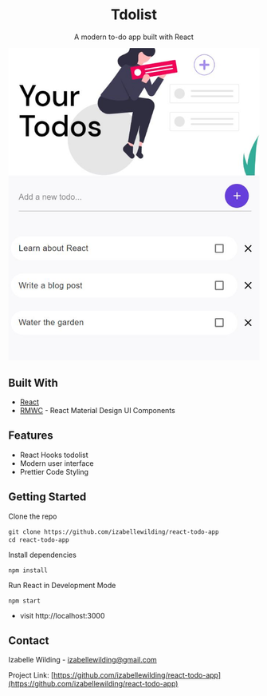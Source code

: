 <p align="center">
  <a href="https://tdolist.netlify.app/">
  </a>
</p>
<h1 align="center">
Tdolist</h1>

<p align="center">A modern to-do app built with React </p>


![Site-screenshot](/public/screenshot.JPG)

## Built With

* [React](https://www.gatsbyjs.org/) 
* [RMWC](https://rmwc.io/) - React Material Design UI Components



## Features

* React Hooks todolist
* Modern user interface 
* Prettier Code Styling


## Getting Started

Clone the repo
```
git clone https://github.com/izabellewilding/react-todo-app
cd react-todo-app
```

Install dependencies
```
npm install
```

Run React in Development Mode
```
npm start
```

* visit http://localhost:3000


## Contact

Izabelle Wilding - izabellewilding@gmail.com

Project Link: [https://github.com/izabellewilding/react-todo-app](https://github.com/izabellewilding/react-todo-app)

